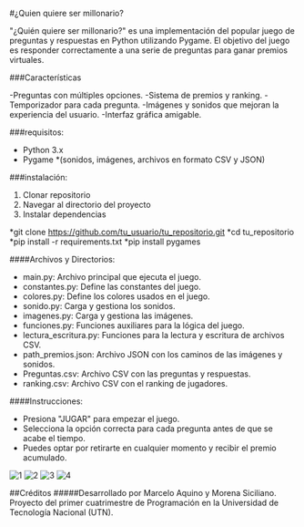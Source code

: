 #¿Quien quiere ser millonario?
<p>
"¿Quién quiere ser millonario?" es una implementación del popular juego de preguntas y respuestas en Python utilizando Pygame. El objetivo del juego es responder correctamente a una serie de preguntas para ganar premios virtuales.
</p>

###Características
<p>
-Preguntas con múltiples opciones.
-Sistema de premios y ranking.
-Temporizador para cada pregunta.
-Imágenes y sonidos que mejoran la experiencia del usuario.
-Interfaz gráfica amigable.
</p>

###requisitos:
* Python 3.x
* Pygame
*(sonidos, imágenes, archivos en formato CSV y JSON)

###instalación:
                
1. Clonar repositorio
2. Navegar al directorio del proyecto
3. Instalar dependencias

    
*git clone https://github.com/tu_usuario/tu_repositorio.git
*cd tu_repositorio
*pip install -r requirements.txt
*pip install pygames
    

####Archivos y Directorios:
* main.py: Archivo principal que ejecuta el juego.
* constantes.py: Define las constantes del juego.
* colores.py: Define los colores usados en el juego.
* sonido.py: Carga y gestiona los sonidos.
* imagenes.py: Carga y gestiona las imágenes.
* funciones.py: Funciones auxiliares para la lógica del juego.
* lectura_escritura.py: Funciones para la lectura y escritura de archivos CSV.
* path_premios.json: Archivo JSON con los caminos de las imágenes y sonidos.
* Preguntas.csv: Archivo CSV con las preguntas y respuestas.
* ranking.csv: Archivo CSV con el ranking de jugadores.




####Instrucciones:

* Presiona "JUGAR" para empezar el juego.
* Selecciona la opción correcta para cada pregunta antes de que se acabe el tiempo.
* Puedes optar por retirarte en cualquier momento y recibir el premio acumulado.
  
![1](https://github.com/MarceAquino/Segundoparcial_juego.py/assets/150548525/8382573c-f70b-478c-a3e0-969a5477aa5b)
![2](https://github.com/MarceAquino/Segundoparcial_juego.py/assets/150548525/03d4d56f-50d4-4fc7-a207-59be6e15ea17)
![3](https://github.com/MarceAquino/Segundoparcial_juego.py/assets/150548525/c09b1162-70c9-4558-98e3-14fb7d81f4be)
![4](https://github.com/MarceAquino/Segundoparcial_juego.py/assets/150548525/5ab32f06-0d53-4544-9a6b-e13581c7d295)



##Créditos
#####Desarrollado por Marcelo Aquino y Morena Siciliano. Proyecto del primer cuatrimestre de Programación en la Universidad de Tecnología Nacional (UTN).

